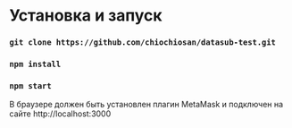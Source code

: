 # Установка и запуск

### `git clone https://github.com/chiochiosan/datasub-test.git`

### `npm install`

### `npm start`

В браузере должен быть установлен плагин MetaMask и подключен на сайте http://localhost:3000